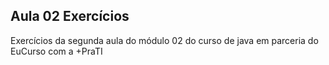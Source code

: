 ## Aula 02 Exercícios

Exercícios da segunda aula do módulo 02 do curso de java em parceria do EuCurso com a +PraTI
